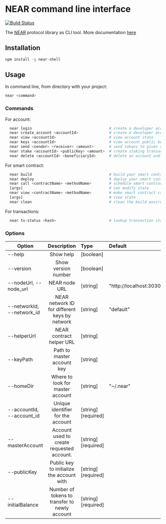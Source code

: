 # NEAR command line interface

[![Build Status](https://gitlab.com/near-protocol/near-shell/badges/master/pipeline.svg)](https://gitlab.com/near-protocol/near-shell/pipelines)

The [NEAR](https://near.ai/npm) protocol library as CLI tool.
More documentation [here](https://near.ai/readme)

## Installation

```bash
npm install -g near-shell
```

## Usage

In command line, from directory with your project:

```bash
near <command>
```

### Commands

For account:
```bash
  near login                                   # create a developer account
  near create_account <accountId>              # create a developer account with masterAccount, publicKey and initialBalance
  near view <accountId>                        # view account state
  near keys <accountId>                        # view account public keys
  near send <sender> <receiver> <amount>       # send tokens to given receiver
  near stake <accountId> <publicKey> <amount>  # create staking transaction (base58 encoded)
  near delete <accountId> <beneficiaryId>      # delete an account and transfer funds to beneficiary account
```

For smart contract:
```bash
  near build                                   # build your smart contract
  near deploy                                  # deploy your smart contract
  near call <contractName> <methodName>        # schedule smart contract call which
  [args]                                       # can modify state
  near view <contractName> <methodName>        # make smart contract call which can
  [args]                                       # view state
  near clean                                   # clean the build environment
```

For transactions:
```bash
  near tx-status <hash>                        # lookup transaction status by hash
```

### Options

| Option                    | Description                                   | Type      | Default               |
| --------------------------|:---------------------------------------------:| :---------|:----------------------|
| --help                    | Show help                                     | [boolean] |                       |
| --version                 | Show version number                           | [boolean] |                       |
| --nodeUrl, --node_url     | NEAR node URL                                 | [string]  |"http://localhost:3030"|
| --networkId, --network_id | NEAR network ID for different keys by network | [string]  |"default"              |
| --helperUrl               | NEAR contract helper URL                      | [string]  |                       |
| --keyPath                 | Path to master account key                    | [string]  |                       |
| --homeDir                 | Where to look for master account              | [string]  |"~/.near"              |
| --accountId, --account_id | Unique identifier for the account             | [string]  [required]|                       |
| --masterAccount           | Account used to create requested account.     | [string]  [required]|                       |
| --publicKey               | Public key to initialize the account with     | [string]  [required]|                       |
| --initialBalance          | Number of tokens to transfer to newly account | [string]  [required]|                       |